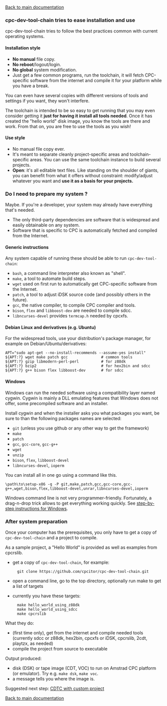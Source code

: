 [Back to main documentation](../README.md)

### cpc-dev-tool-chain tries to ease installation and use

cpc-dev-tool-chain tries to follow the best practices common with current operating systems.

#### Installation style

* **No manual** file copy.
* **No reboot**/logout/login.
* **No global** system modification.
* Just get a few common programs, run the toolchain, it will fetch CPC-specific software from the internet and compile it for your platform while you have a break.

You can even have several copies with different versions of tools and settings if you want, they won't interfere.

The toolchain is intended to be so easy to get running that you may even consider getting it **just for having it install all tools needed**. Once it has created the "hello world" disk image, you know the tools are there and work.  From that on, you are free to use the tools as you wish!

#### Use style

* No manual file copy ever.
* It's meant to separate cleanly project-specific areas and toolchain-specific areas. You can use the same toolchain instance to build several projects.
* **Open**: it's all editable text files. Like standing on the shoulder of giants, you can benefit from what it offers without constraint: modify/adjust whatever you want and **use it as a basis for your projects.**

### Do I need to prepare my system ?

Maybe.  If you're a developer, your system may already have everything that's needed.

* The only third-party dependencies are software that is widespread and easily obtainable on any system.
* Software that is specific to CPC is automatically fetched and compiled from the Internet.

#### Generic instructions

Any system capable of running these should be able to run `cpc-dev-tool-chain`:

* `bash`, a command line interpreter also known as "shell".
* `make`,  a tool to automate build steps.
* `wget` used on first run to automatically get CPC-specific software from the Internet.
* `patch`, a tool to adjust iDSK source code (and possibly others in the future).
* `gcc`, the native compiler, to compile CPC compiler and tools.
* `bison`, `flex` and `libboost-dev` are needed to compile sdcc.
* `libncurses-devel` provides `termcap.h` needed by cpcxfs.

#### Debian Linux and derivatives (e.g. Ubuntu)

For the widespread tools, use your distribution's package manager, for example on Debian/Ubuntu/derivatives:

    APT="sudo apt-get --no-install-recommends --assume-yes install"
    ${APT:?} wget make patch gcc               # common tools
    ${APT:?} gzip libmodern-perl-perl          # for z88dk
    ${APT:?} bzip2                             # for hex2bin and sdcc
    ${APT:?} g++ bison flex libboost-dev       # for sdcc

#### Windows

Windows can run the needed software using a compatibility layer named cygwin.  Cygwin is mainly a DLL emulating features that Windows does not offer, some precompiled software and an installer.

Install cygwin and when the installer asks you what packages you want, be sure to than the following packages names are selected:

* `git` (unless you use github or any other way to get the framework)
* `make`
* `patch`
* `gcc`, `gcc-core`, `gcc-g++`
* `wget`
* `unzip`
* `bison`, `flex`, `libboost-devel`
* `libncurses-devel`, `ioperm`

You can install all in one go using a command like this.

    \path\to\setup-x86 -q -P git,make,patch,gcc,gcc-core,gcc-g++,wget,bison,flex,libboost-devel,unrar,libncurses-devel,ioperm

Windows command line is not very programmer-friendly.  Fortunately, a drag-n-drop trick allows to get everything working quickly. See [step-by-step instructions for Windows](quick_cygwin_install/README.md).

### After system preparation

Once your computer has the prerequisites, you only have to get a copy of `cpc-dev-tool-chain` and a project to compile.

As a sample project, a "Hello World" is provided as well as examples from cpcrslib.

* get a copy of `cpc-dev-tool-chain`, for example:

        git clone https://github.com/cpcitor/cpc-dev-tool-chain.git

* open a command line, go to the top directory, optionally run make to get a list of targets
* currently you have these targets:

        make hello_world_using_z88dk
		make hello_world_using_sdcc
		make cpcrslib

What they do:

* (first time only), get from the internet and compile needed tools (currently sdcc or z88dk, hex2bin, cpcxfs or iDSK, cpcrslib, 2cdt, playtzx, as needed)
* compile the project from source to executable

Output produced:

* disk (DSK) or tape image (CDT, VOC) to run on Amstrad CPC platform (or emulator). Try e.g. `make dsk`, `make voc`.
* a message tells you where the image is.

Suggested next step: [CDTC with custom project](CDTC_with_custom_project.md)

[Back to main documentation](../README.md)
